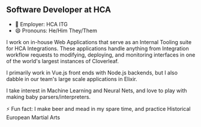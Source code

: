 ## Software Developer at HCA

- 🏢 Employer: HCA ITG
- 😄 Pronouns: He/Him They/Them

I work on in-house Web Applications that serve as an Internal Tooling suite for HCA Integrations.
These applications handle anything from Integration workflow requests to modifying, deploying, and monitoring interfaces in one of the world's largest instances of Cloverleaf.

I primarily work in Vue.js front ends with Node.js backends, but I also dabble in our team's large scale applications in Elixir.


I take interest in Machine Learning and Neural Nets, and love to play with making baby parsers/interpreters.

⚡ Fun fact: I make beer and mead in my spare time, and practice Historical European Martial Arts

<!--
**MellowCobra/MellowCobra** is a ✨ _special_ ✨ repository because its `README.md` (this file) appears on your GitHub profile.

Here are some ideas to get you started:

- 🔭 I’m currently working on ...
- 🌱 I’m currently learning ...
- 👯 I’m looking to collaborate on ...
- 🤔 I’m looking for help with ...
- 💬 Ask me about ...
- 📫 How to reach me: ...
- 😄 Pronouns: ...
- ⚡ Fun fact: ...
-->
